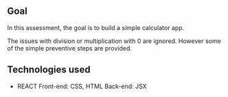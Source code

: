 ## Goal
In this assessment, the goal is to build a simple calculator app. 

The issues with division or multiplication with 0 are ignored. However some of the simple preventive steps are provided.

## Technologies used
- REACT
Front-end: CSS, HTML
Back-end: JSX